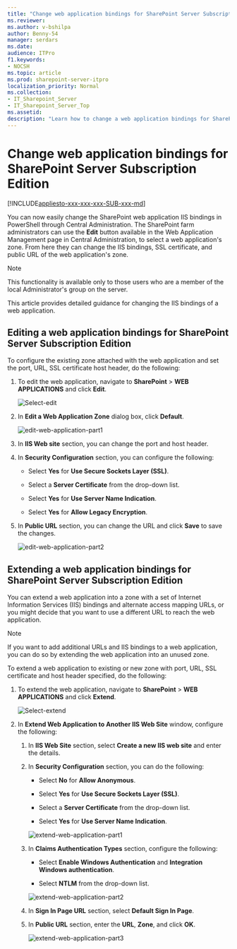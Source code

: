 ```yaml
---
title: "Change web application bindings for SharePoint Server Subscription Edition"
ms.reviewer: 
ms.author: v-bshilpa
author: Benny-54
manager: serdars
ms.date: 
audience: ITPro
f1.keywords:
- NOCSH
ms.topic: article
ms.prod: sharepoint-server-itpro
localization_priority: Normal
ms.collection:
- IT_Sharepoint_Server
- IT_Sharepoint_Server_Top
ms.assetid: 
description: "Learn how to change a web application bindings for SharePoint Server."
---
```


# Change web application bindings for SharePoint Server Subscription Edition

[!INCLUDE[appliesto-xxx-xxx-xxx-SUB-xxx-md](../includes/appliesto-xxx-xxx-xxx-SUB-xxx-md.md)]

You can now easily change the SharePoint web application IIS bindings in PowerShell through Central Administration. The SharePoint farm administrators can use the **Edit** button available in the Web Application Management page in Central Administration, to select a web application's zone. From here they can change the IIS bindings, SSL certificate, and public URL of the web application's zone. 
 
> [!NOTE]
> This functionality is available only to those users who are a member of the local Administrator's group on the server.
 
This article provides detailed guidance for changing the IIS bindings of a web application.

## Editing a web application bindings for SharePoint Server Subscription Edition

To configure the existing zone attached with the web application and set the port, URL, SSL certificate host header, do the following:

 1. To edit the web application, navigate to **SharePoint** > **WEB APPLICATIONS** and click **Edit**.
 
    ![Select-edit](../media/extend-exit.PNG)
    
 2. In **Edit a Web Application Zone** dialog box, click **Default**.
 
    ![edit-web-application-part1](../media/edit2.PNG)
    
 3. In **IIS Web site** section, you can change the port and host header.
 
 4. In **Security Configuration** section, you can configure the following:
 
     - Select **Yes** for **Use Secure Sockets Layer (SSL)**.
     
     - Select a **Server Certificate** from the drop-down list.
     
     - Select **Yes** for **Use Server Name Indication**.
     
     - Select **Yes** for **Allow Legacy Encryption**.
     
  5. In **Public URL** section, you can change the URL and click **Save** to save the changes.
    
     ![edit-web-application-part2](../media/edit3.PNG)

## Extending a web application bindings for SharePoint Server Subscription Edition

You can extend a web application into a zone with a set of Internet Information Services (IIS) bindings and alternate access mapping URLs, or you might decide that you want to use a different URL to reach the web application.

> [!NOTE]
> If you want to add additional URLs and IIS bindings to a web application, you can do so by extending the web application into an unused zone. 

To extend a web application to existing or new zone with port, URL, SSL certificate and host header specified, do the following:

 1. To extend the web application, navigate to **SharePoint** > **WEB APPLICATIONS** and click **Extend**.
    
      ![Select-extend](../media/extend-exit.PNG)
    
 2. In **Extend Web Application to Another IIS Web Site** window, configure the following:
 
    1. In **IIS Web Site** section, select **Create a new IIS web site** and enter the details.

    2. In **Security Configuration** section, you can do the following:

        - Select **No** for **Allow Anonymous**.

        - Select **Yes** for **Use Secure Sockets Layer (SSL)**.

        - Select a **Server Certificate** from the drop-down list.

        - Select **Yes** for **Use Server Name Indication**.
    
       ![extend-web-application-part1](../media/extend2.PNG)

    3. In **Claims Authentication Types** section, configure the following:

        - Select **Enable Windows Authentication** and **Integration Windows authentication**.

        - Select **NTLM** from the drop-down list.
        
       ![extend-web-application-part2](../media/extend3.PNG)
        
    4. In **Sign In Page URL** section, select **Default Sign In Page**.

    5. In **Public URL** section, enter the **URL**, **Zone**, and click **OK**. 

       ![extend-web-application-part3](../media/extend4.PNG)
